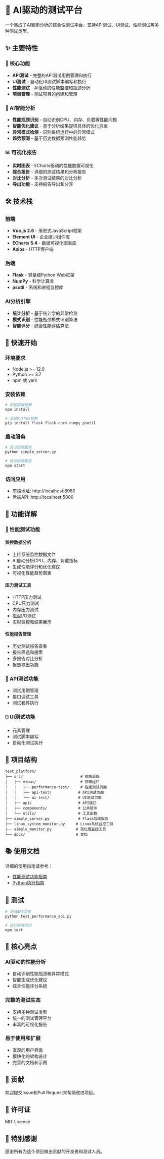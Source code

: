 # 🚀 AI驱动的测试平台

一个集成了AI智能分析的综合性测试平台，支持API测试、UI测试、性能测试等多种测试类型。

## ✨ 主要特性

### 🎯 核心功能
- **API测试** - 完整的API测试用例管理和执行
- **UI测试** - 自动化UI测试脚本编写和执行  
- **性能测试** - AI驱动的性能监控和瓶颈分析
- **项目管理** - 测试项目的创建和管理

### 🤖 AI智能分析
- **性能瓶颈识别** - 自动识别CPU、内存、负载等性能问题
- **智能优化建议** - 基于分析结果提供具体的优化方案
- **异常模式检测** - 识别系统运行中的异常模式
- **趋势预测** - 基于历史数据预测性能趋势

### 📊 可视化报告
- **实时图表** - ECharts驱动的性能数据可视化
- **综合报告** - 详细的测试结果和分析报告
- **对比分析** - 多次测试结果的对比分析
- **导出功能** - 支持报告导出和分享

## 🛠️ 技术栈

### 前端
- **Vue.js 2.6** - 渐进式JavaScript框架
- **Element UI** - 企业级UI组件库
- **ECharts 5.4** - 数据可视化图表库
- **Axios** - HTTP客户端

### 后端
- **Flask** - 轻量级Python Web框架
- **NumPy** - 科学计算库
- **psutil** - 系统和进程监控库

### AI分析引擎
- **统计分析** - 基于统计学的异常检测
- **模式识别** - 性能瓶颈模式识别算法
- **智能评分** - 综合性能评估算法

## 🚀 快速开始

### 环境要求
- Node.js >= 12.0
- Python >= 3.7
- npm 或 yarn

### 安装依赖

```bash
# 安装前端依赖
npm install

# 安装Python依赖
pip install flask flask-cors numpy psutil
```

### 启动服务

```bash
# 启动后端服务
python simple_server.py

# 启动前端服务
npm start
```

### 访问应用
- 前端地址: http://localhost:8080
- 后端API: http://localhost:5000

## 📖 功能详解

### 🔧 性能测试功能

#### 监控数据分析
- 上传系统监控数据文件
- AI自动分析CPU、内存、负载指标
- 生成性能评分和优化建议
- 可视化性能趋势图表

#### 压力测试工具
- HTTP压力测试
- CPU压力测试  
- 内存压力测试
- 磁盘I/O测试
- 实时监控和结果展示

#### 性能报告管理
- 历史测试报告查看
- 报告筛选和搜索
- 多报告对比分析
- 报告导出功能

### 🧪 API测试功能
- 测试用例管理
- 接口调试工具
- 测试套件执行

### 🖱️ UI测试功能
- 元素管理
- 测试脚本编写
- 自动化测试执行

## 📁 项目结构

```
test_platform/
├── src/                          # 前端源码
│   ├── views/                    # 页面组件
│   │   ├── performance-test/     # 性能测试页面
│   │   ├── api-test/            # API测试页面
│   │   └── ui-test/             # UI测试页面
│   ├── api/                     # API接口
│   ├── components/              # 公共组件
│   └── utils/                   # 工具函数
├── simple_server.py             # Flask后端服务
├── linux_system_monitor.py     # Linux系统监控工具
├── simple_monitor.py           # 简化版监控工具
└── docs/                       # 文档
```

## 📚 使用文档

详细的使用指南请参考：
- [性能测试功能指南](PERFORMANCE_TEST_README.md)
- [Python执行指南](docs/python-execution-guide.md)

## 🧪 测试

```bash
# 测试API功能
python test_performance_api.py

# 运行前端测试
npm test
```

## 🎯 核心亮点

### AI驱动的性能分析
- 自动识别性能瓶颈和异常模式
- 智能生成优化建议
- 综合性能评分系统

### 完整的测试生态
- 支持多种测试类型
- 统一的测试管理平台
- 丰富的可视化报告

### 易于使用和扩展
- 直观的用户界面
- 模块化的架构设计
- 完善的文档和示例

## 🤝 贡献

欢迎提交Issue和Pull Request来帮助改进项目。

## 📄 许可证

MIT License

## 🎉 特别感谢

感谢所有为这个项目做出贡献的开发者和测试人员。
